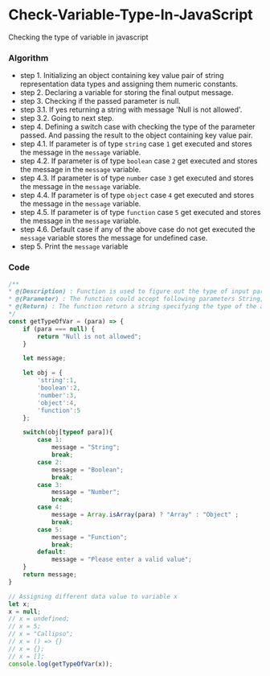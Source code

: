 # Check-Variable-Type-In-JavaScript
Checking the type of variable in javascript

### Algorithm 

- step 1. Initializing an object containing key value pair of string representation data types and assigning them numeric constants.
- step 2. Declaring a variable for storing the final output message.
- step 3. Checking if the passed parameter is null.
- 	step 3.1. If yes returning a string with message 'Null is not allowed'.
- 	step 3.2. Going to next step.
- step 4. Defining a switch case with checking the type of the parameter passed. And passing the result to the object containing key value pair.
- 	step 4.1. If parameter is of type `string` case `1` get executed and stores the message in the `message` variable.
- 	step 4.2. If parameter is of type `boolean` case `2` get executed and stores the message in the `message` variable.
- 	step 4.3. If parameter is of type `number` case `3` get executed and stores the message in the `message` variable.
- 	step 4.4. If parameter is of type `object` case `4` get executed and stores the message in the `message` variable.
- 	step 4.5. If parameter is of type `function` case `5` get executed and stores the message in the `message` variable.
- 	step 4.6. Default case if any of the above case do not get executed the `message` variable stores the message for undefined case.
- step 5. Print the `message` variable


### Code

```javascript
/**
* @(Description) : Function is used to figure out the type of input parameter
* @(Parameter) : The function could accept following parameters String, Boolean, Number, Function, Object, Undefined, Null
* @(Return) : The function return a string specifying the type of the argument passed.
*/
const getTypeOfVar = (para) => {
	if (para === null) {
		return "Null is not allowed";
	}

	let message;

	let obj = {
		'string':1,
		'boolean':2,  
		'number':3,
		'object':4,
		'function':5
	};

	switch(obj[typeof para]){
		case 1:
			message = "String";
			break;
		case 2:
			message = "Boolean";
			break;
		case 3:
			message = "Number";
			break;
		case 4:
			message = Array.isArray(para) ? "Array" : "Object" ;
			break;
		case 5:
			message = "Function";
			break;
		default:
			message = "Please enter a valid value";
	}
	return message;
}

// Assigning different data value to variable x
let x;
x = null;
// x = undefined;
// x = 5;
// x = "Callipso";
// x = () => {}
// x = {};
// x = [];
console.log(getTypeOfVar(x));

```
